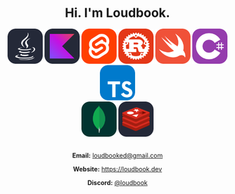 <div align="center">
    
  # Hi. I'm Loudbook.
  <img src="https://github.com/tandpfun/skill-icons/blob/main/icons/Java-Dark.svg" height="80">  
  <img src="https://github.com/tandpfun/skill-icons/blob/main/icons/Kotlin-Dark.svg" height="80">
  <img src="https://github.com/tandpfun/skill-icons/blob/main/icons/Svelte.svg" height="80">
  <img src="https://github.com/tandpfun/skill-icons/blob/main/icons/Rust.svg" height="80">  
  <img src="https://github.com/tandpfun/skill-icons/blob/main/icons/Swift.svg" height="80">  
  <img src="https://github.com/tandpfun/skill-icons/blob/main/icons/CS.svg" height="80">  
  <img src="https://github.com/tandpfun/skill-icons/blob/main/icons/TypeScript.svg" height="80">
  <br> 
  <img src="https://github.com/tandpfun/skill-icons/blob/main/icons/MongoDB.svg" height="80">
  <img src="https://github.com/tandpfun/skill-icons/blob/main/icons/Redis-Dark.svg" height="80">
  <br>
  <br>

  **Email:** loudbooked@gmail.com
  
  **Website:** https://loudbook.dev
  
  **Discord:** [@loudbook](https://discordapp.com/users/664597683511492608)
</div>
